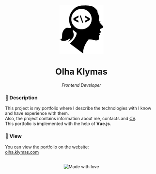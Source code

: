 <div align="center">
  <img src="https://github.com/OlhaKlymas/portfolio/blob/master/src/assets/img/icon.png" alt="web-developer" / >
  <h1>Olha Klymas</h1>
  <i>Frontend Developer</i>
</div>

### 📜 Description  
This project is my portfolio where I describe the technologies with I know and have experience with them. <br>
Also, the project contains information about me, contacts and <a href="https://github.com/OlhaKlymas/portfolio/blob/master/src/assets/OlhaKlymasCV.pdf">CV</a>.<br>
This portfolio is implemented with the help of <strong>Vue.js</strong>.<br>

### 📸 View 
You can view the portfolio on the website:<br> 
<a href="https://olha.klymas.com/">olha.klymas.com</a>

<br> 
<div align="center">
    <img src="https://img.shields.io/badge/%D0%A1%D0%B4%D0%B5%D0%BB%D0%B0%D0%BD%D0%BE%20%D1%81-%F0%9F%96%A4-red.svg?longCache=true&style=for-the-badge&colorA=000&colorB=fedcba"
      alt="Made with love" />
</div>
